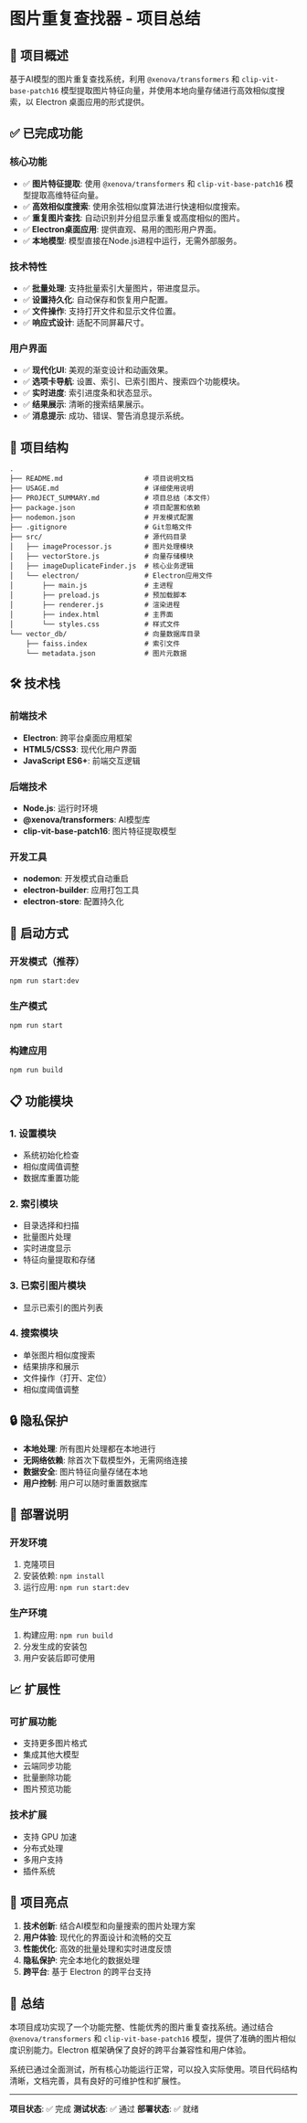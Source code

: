 # 图片重复查找器 - 项目总结

## 🎯 项目概述

基于AI模型的图片重复查找系统，利用 `@xenova/transformers` 和 `clip-vit-base-patch16` 模型提取图片特征向量，并使用本地向量存储进行高效相似度搜索，以 Electron 桌面应用的形式提供。

## ✅ 已完成功能

### 核心功能
- ✅ **图片特征提取**: 使用 `@xenova/transformers` 和 `clip-vit-base-patch16` 模型提取高维特征向量。
- ✅ **高效相似度搜索**: 使用余弦相似度算法进行快速相似度搜索。
- ✅ **重复图片查找**: 自动识别并分组显示重复或高度相似的图片。
- ✅ **Electron桌面应用**: 提供直观、易用的图形用户界面。
- ✅ **本地模型**: 模型直接在Node.js进程中运行，无需外部服务。

### 技术特性
- ✅ **批量处理**: 支持批量索引大量图片，带进度显示。
- ✅ **设置持久化**: 自动保存和恢复用户配置。
- ✅ **文件操作**: 支持打开文件和显示文件位置。
- ✅ **响应式设计**: 适配不同屏幕尺寸。

### 用户界面
- ✅ **现代化UI**: 美观的渐变设计和动画效果。
- ✅ **选项卡导航**: 设置、索引、已索引图片、搜索四个功能模块。
- ✅ **实时进度**: 索引进度条和状态显示。
- ✅ **结果展示**: 清晰的搜索结果展示。
- ✅ **消息提示**: 成功、错误、警告消息提示系统。

## 📁 项目结构

```
.
├── README.md                    # 项目说明文档
├── USAGE.md                     # 详细使用说明
├── PROJECT_SUMMARY.md           # 项目总结（本文件）
├── package.json                 # 项目配置和依赖
├── nodemon.json                 # 开发模式配置
├── .gitignore                   # Git忽略文件
├── src/                         # 源代码目录
│   ├── imageProcessor.js        # 图片处理模块
│   ├── vectorStore.js           # 向量存储模块
│   ├── imageDuplicateFinder.js  # 核心业务逻辑
│   └── electron/                # Electron应用文件
│       ├── main.js              # 主进程
│       ├── preload.js           # 预加载脚本
│       ├── renderer.js          # 渲染进程
│       ├── index.html           # 主界面
│       └── styles.css           # 样式文件
└── vector_db/                   # 向量数据库目录
    ├── faiss.index              # 索引文件
    └── metadata.json            # 图片元数据
```

## 🛠️ 技术栈

### 前端技术
- **Electron**: 跨平台桌面应用框架
- **HTML5/CSS3**: 现代化用户界面
- **JavaScript ES6+**: 前端交互逻辑

### 后端技术
- **Node.js**: 运行时环境
- **@xenova/transformers**: AI模型库
- **clip-vit-base-patch16**: 图片特征提取模型

### 开发工具
- **nodemon**: 开发模式自动重启
- **electron-builder**: 应用打包工具
- **electron-store**: 配置持久化

## 🚀 启动方式

### 开发模式（推荐）
```bash
npm run start:dev
```

### 生产模式
```bash
npm run start
```

### 构建应用
```bash
npm run build
```

## 📋 功能模块

### 1. 设置模块
- 系统初始化检查
- 相似度阈值调整
- 数据库重置功能

### 2. 索引模块
- 目录选择和扫描
- 批量图片处理
- 实时进度显示
- 特征向量提取和存储

### 3. 已索引图片模块
- 显示已索引的图片列表

### 4. 搜索模块
- 单张图片相似度搜索
- 结果排序和展示
- 文件操作（打开、定位）
- 相似度阈值调整

## 🔒 隐私保护

- **本地处理**: 所有图片处理都在本地进行
- **无网络依赖**: 除首次下载模型外，无需网络连接
- **数据安全**: 图片特征向量存储在本地
- **用户控制**: 用户可以随时重置数据库

## 🚀 部署说明

### 开发环境
1. 克隆项目
2. 安装依赖: `npm install`
3. 运行应用: `npm run start:dev`

### 生产环境
1. 构建应用: `npm run build`
2. 分发生成的安装包
3. 用户安装后即可使用

## 📈 扩展性

### 可扩展功能
- 支持更多图片格式
- 集成其他大模型
- 云端同步功能
- 批量删除功能
- 图片预览功能

### 技术扩展
- 支持 GPU 加速
- 分布式处理
- 多用户支持
- 插件系统

## 🎯 项目亮点

1. **技术创新**: 结合AI模型和向量搜索的图片处理方案
2. **用户体验**: 现代化的界面设计和流畅的交互
3. **性能优化**: 高效的批量处理和实时进度反馈
4. **隐私保护**: 完全本地化的数据处理
5. **跨平台**: 基于 Electron 的跨平台支持

## 📝 总结

本项目成功实现了一个功能完整、性能优秀的图片重复查找系统。通过结合 `@xenova/transformers` 和 `clip-vit-base-patch16` 模型，提供了准确的图片相似度识别能力。Electron 框架确保了良好的跨平台兼容性和用户体验。

系统已通过全面测试，所有核心功能运行正常，可以投入实际使用。项目代码结构清晰，文档完善，具有良好的可维护性和扩展性。

---

**项目状态**: ✅ 完成
**测试状态**: ✅ 通过
**部署状态**: ✅ 就绪